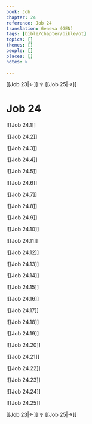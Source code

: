 ```yaml
---
book: Job
chapter: 24
reference: Job 24
translation: Geneva (GEN)
tags: [bible/chapter/bible/ot]
topics: []
themes: []
people: []
places: []
notes: >
  
---
```


[[Job 23|<-]] ✞ [[Job 25|->]]

# Job 24

![[Job 24.1]]

![[Job 24.2]]

![[Job 24.3]]

![[Job 24.4]]

![[Job 24.5]]

![[Job 24.6]]

![[Job 24.7]]

![[Job 24.8]]

![[Job 24.9]]

![[Job 24.10]]

![[Job 24.11]]

![[Job 24.12]]

![[Job 24.13]]

![[Job 24.14]]

![[Job 24.15]]

![[Job 24.16]]

![[Job 24.17]]

![[Job 24.18]]

![[Job 24.19]]

![[Job 24.20]]

![[Job 24.21]]

![[Job 24.22]]

![[Job 24.23]]

![[Job 24.24]]

![[Job 24.25]]

[[Job 23|<-]] ✞ [[Job 25|->]]
